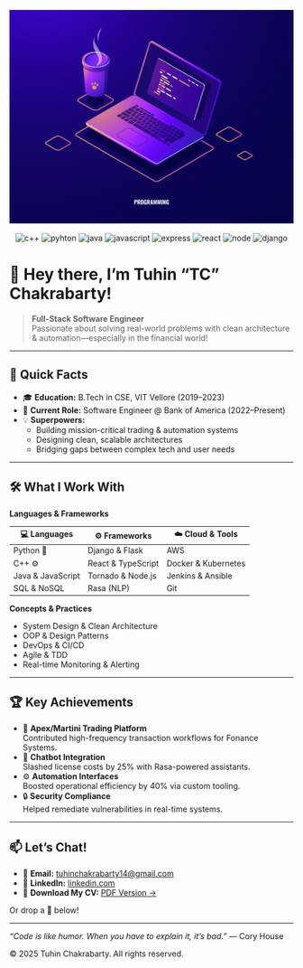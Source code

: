 [![Header](https://github.com/Tuhin-SnapD/Tuhin-SnapD/blob/main/header.jpg? "Header")](https://github.com/Tuhin-SnapD/Tuhin-SnapD/blob/main/header_picture.jpg)

<p align='center'>  
    <img alt="c++" height="30px" src="https://api.iconify.design/logos:c++.svg" />
    <img alt="pyhton" height="30px" src="https://api.iconify.design/logos:python.svg" />
  <img alt="java" height="30px" src="https://api.iconify.design/logos:java.svg" />

  <img alt="javascript" height="30px" src="https://api.iconify.design/logos:javascript.svg" />
  <img alt="express" height="30px" src="https://api.iconify.design/logos:express.svg" />
  <img alt="react" height="30px" src="https://api.iconify.design/logos:react.svg" />
  <img alt="node" height="30px" src="https://api.iconify.design/logos:nodejs.svg" />
  <img alt="django" height="30px" src="https://api.iconify.design/logos:django.svg" />


  

 
# 👋 Hey there, I’m Tuhin “TC” Chakrabarty!

> **Full-Stack Software Engineer**  
> Passionate about solving real-world problems with clean architecture & automation—especially in the financial world!

---

## 🚀 Quick Facts

- 🎓 **Education:** B.Tech in CSE, VIT Vellore (2019–2023)  
- 💼 **Current Role:** Software Engineer @ Bank of America (2022–Present)  
- 💡 **Superpowers:**  
  - Building mission-critical trading & automation systems  
  - Designing clean, scalable architectures  
  - Bridging gaps between complex tech and user needs

---

## 🛠 What I Work With


<summary><strong>Languages & Frameworks</strong></summary>

| 💻 Languages      | ⚙️ Frameworks            | ☁️ Cloud & Tools       |
|-------------------|--------------------------|------------------------|
| Python 🐍         | Django & Flask           | AWS                    |
| C++ ⚙️            | React & TypeScript       | Docker & Kubernetes    |
| Java & JavaScript | Tornado & Node.js        | Jenkins & Ansible      |
| SQL & NoSQL       | Rasa (NLP)               | Git                    |


<summary><strong>Concepts & Practices</strong></summary>

- System Design & Clean Architecture  
- OOP & Design Patterns  
- DevOps & CI/CD  
- Agile & TDD  
- Real-time Monitoring & Alerting  


---

## 🏆 Key Achievements

- 🚀 **Apex/Martini Trading Platform**  
  Contributed high-frequency transaction workflows for Fonance Systems.  
- 🤖 **Chatbot Integration**  
  Slashed license costs by 25% with Rasa-powered assistants.  
- ⚙️ **Automation Interfaces**  
  Boosted operational efficiency by 40% via custom tooling.  
- 🔒 **Security Compliance**  
  Helped remediate vulnerabilities in real-time systems.  


---

## 📫 Let’s Chat!

- 📧 **Email:** [tuhinchakrabarty14@gmail.com](mailto:tuhinchakrabarty14@gmail.com)  
- 🔗 **LinkedIn:** [linkedin.com](https://www.linkedin.com/in/tuhin-chakrabarty-1074aa19b/)
- 💼 **Download My CV:** [PDF Version →](https://drive.google.com/file/d/1PcatIk7bcTgXGHV5365H819ApdzaDJ1n/view?usp=sharing)  

Or drop a 💌 below!

---

*“Code is like humor. When you have to explain it, it’s bad.”* — Cory House

© 2025 Tuhin Chakrabarty. All rights reserved.  
